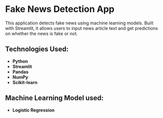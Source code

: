 # Fake News Detection App

This application detects fake news using machine learning models. Built with Streamlit, it allows users to input news article text and get predictions on whether the news is fake or not.

## Technologies Used:

- **Python**
- **Streamlit**
- **Pandas**
- **NumPy**
- **Scikit-learn**

  
## Machine Learning Model used:
- **Logistic Regression**


